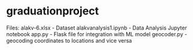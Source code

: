 # graduationproject

Files:
alakv-6.xlsx - Dataset
alakvanalysis1.ipynb - Data Analysis Jupyter notebook
app.py - Flask file for integration with ML model
geocoder.py - geocoding coordinates to locations and vice versa
